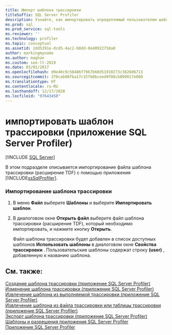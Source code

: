 ```yaml
---
title: Импорт шаблона трассировки
titleSuffix: SQL Server Profiler
description: Узнайте, как импортировать определяемый пользователем шаблон в SQL Server Profiler, чтобы сделать его доступным для трассировок вместе с предопределенными системными шаблонами.
ms.prod: sql
ms.prod_service: sql-tools
ms.reviewer: ''
ms.technology: profiler
ms.topic: conceptual
ms.assetid: 1dd5391e-dcd5-4ac2-b8dd-0e40922758a8
author: markingmyname
ms.author: maghan
ms.custom: seo-lt-2019
ms.date: 03/01/2017
ms.openlocfilehash: d9e40c9c50486f7967b60d51910273c382606713
ms.sourcegitcommit: 370cab80fba17c15fb0bceed9f80cb099017e000
ms.translationtype: HT
ms.contentlocale: ru-RU
ms.lasthandoff: 12/17/2020
ms.locfileid: "97643450"
---
```

# <a name="import-a-trace-template-sql-server-profiler"></a>импортировать шаблон трассировки (приложение SQL Server Profiler)

 [!INCLUDE [SQL Server](../../includes/applies-to-version/sqlserver.md)]

В этом подразделе описывается импортирование файла шаблона трассировки (расширение TDF) с помощью приложения [!INCLUDE[ssSqlProfiler](../../includes/sssqlprofiler-md.md)].  
  
### <a name="to-import-a-trace-template"></a>Импортирование шаблона трассировки  
  
1.  В меню **Файл** выберите **Шаблоны** и выберите **Импортировать шаблон**.  
  
2.  В диалоговом окне **Открыть файл** выберите файл шаблона трассировки (расширение TDF), который необходимо импортировать, и нажмите кнопку **Открыть**.  
  
     Файл шаблона трассировки будет добавлен в список доступных шаблонов **Использовать шаблоны** в диалоговом окне **Свойства трассировки** . Пользовательские шаблоны содержат строку **(user)** , добавленную к названию шаблона.  
  
## <a name="see-also"></a>См. также:  
 [Создание шаблона трассировки (приложение SQL Server Profiler)](../../tools/sql-server-profiler/create-a-trace-template-sql-server-profiler.md)   
 [Изменение шаблона трассировки (приложение SQL Server Profiler)](./modify-trace-templates.md)   
 [Извлечение шаблона из выполняемой трассировки (приложение SQL Server Profiler)](../../tools/sql-server-profiler/derive-a-template-from-a-running-trace-sql-server-profiler.md)   
 [Извлечение шаблона из файла трассировки или таблицы трассировки (приложение SQL Server Profiler)](../../tools/sql-server-profiler/derive-a-template-from-a-trace-file-or-trace-table-sql-server-profiler.md)   
 [Экспорт шаблона трассировки (приложение SQL Server Profiler)](../../tools/sql-server-profiler/export-a-trace-template-sql-server-profiler.md)   
 [Шаблоны и разрешения приложения SQL Server Profiler](../../tools/sql-server-profiler/sql-server-profiler-templates-and-permissions.md)   
 [Приложение SQL Server Profiler](../../tools/sql-server-profiler/sql-server-profiler.md)  
  
